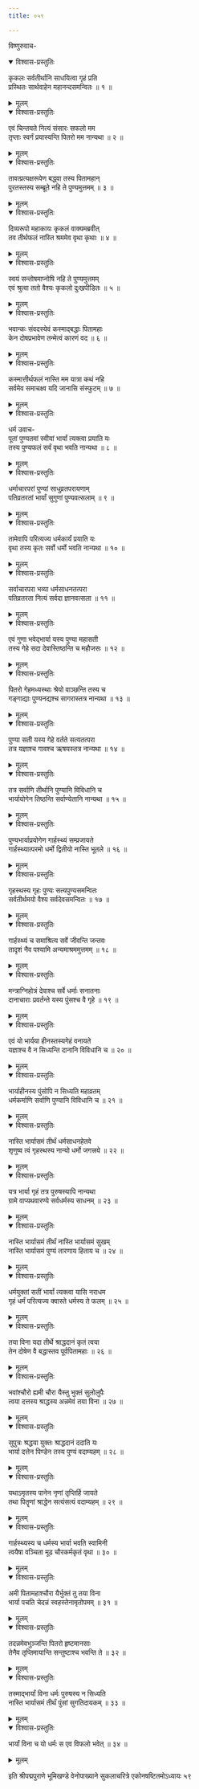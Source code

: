 ```yaml
---
title: ०५९

---
```

विष्णुरुवाच-  

<details open><summary>विश्वास-प्रस्तुतिः</summary>

कृकलः सर्वतीर्थानि साधयित्वा गृहं प्रति  
प्रस्थितः सार्थवाहेन महानन्दसमन्वितः ॥ १ ॥
</details>

<details><summary>मूलम्</summary>

कृकलः सर्वतीर्थानि साधयित्वा गृहं प्रति  
प्रस्थितः सार्थवाहेन महानन्दसमन्वितः ॥ १ ॥
</details>



<details open><summary>विश्वास-प्रस्तुतिः</summary>

एवं चिन्तयते नित्यं संसारः सफलो मम  
तृप्ताः स्वर्गं प्रयास्यन्ति पितरो मम नान्यथा ॥ २ ॥
</details>

<details><summary>मूलम्</summary>

एवं चिन्तयते नित्यं संसारः सफलो मम  
तृप्ताः स्वर्गं प्रयास्यन्ति पितरो मम नान्यथा ॥ २ ॥
</details>



<details open><summary>विश्वास-प्रस्तुतिः</summary>

तावत्प्रत्यक्षरूपेण बद्ध्वा तस्य पितामहान्  
पुरतस्तस्य सम्ब्रूते नहि ते पुण्यमुत्तमम् ॥ ३ ॥
</details>

<details><summary>मूलम्</summary>

तावत्प्रत्यक्षरूपेण बद्ध्वा तस्य पितामहान्  
पुरतस्तस्य सम्ब्रूते नहि ते पुण्यमुत्तमम् ॥ ३ ॥
</details>



<details open><summary>विश्वास-प्रस्तुतिः</summary>

दिव्यरूपो महाकायः कृकलं वाक्यमब्रवीत्  
तव तीर्थफलं नास्ति श्रममेव वृथा कृथाः ॥ ४ ॥
</details>

<details><summary>मूलम्</summary>

दिव्यरूपो महाकायः कृकलं वाक्यमब्रवीत्  
तव तीर्थफलं नास्ति श्रममेव वृथा कृथाः ॥ ४ ॥
</details>



<details open><summary>विश्वास-प्रस्तुतिः</summary>

स्वयं सन्तोषमाप्नोषि नहि ते पुण्यमुत्तमम्  
एवं श्रुत्वा ततो वैश्यः कृकलो दुःखपीडितः ॥ ५ ॥
</details>

<details><summary>मूलम्</summary>

स्वयं सन्तोषमाप्नोषि नहि ते पुण्यमुत्तमम्  
एवं श्रुत्वा ततो वैश्यः कृकलो दुःखपीडितः ॥ ५ ॥
</details>



<details open><summary>विश्वास-प्रस्तुतिः</summary>

भवान्कः संवदस्येवं कस्माद्बद्धाः पितामहाः  
केन दोषप्रभावेण तन्मेत्वं कारणं वद ॥ ६ ॥
</details>

<details><summary>मूलम्</summary>

भवान्कः संवदस्येवं कस्माद्बद्धाः पितामहाः  
केन दोषप्रभावेण तन्मेत्वं कारणं वद ॥ ६ ॥
</details>



<details open><summary>विश्वास-प्रस्तुतिः</summary>

कस्मात्तीर्थफलं नास्ति मम यात्रा कथं नहि  
सर्वमेव समाचक्ष्व यदि जानासि संस्फुटम् ॥ ७ ॥
</details>

<details><summary>मूलम्</summary>

कस्मात्तीर्थफलं नास्ति मम यात्रा कथं नहि  
सर्वमेव समाचक्ष्व यदि जानासि संस्फुटम् ॥ ७ ॥
</details>



<details open><summary>विश्वास-प्रस्तुतिः</summary>

धर्म उवाच-  
पूतां पुण्यतमां स्वीयां भार्यां त्यक्त्वा प्रयाति यः  
तस्य पुण्यफलं सर्वं वृथा भवति नान्यथा ॥ ८ ॥
</details>

<details><summary>मूलम्</summary>

धर्म उवाच-  
पूतां पुण्यतमां स्वीयां भार्यां त्यक्त्वा प्रयाति यः  
तस्य पुण्यफलं सर्वं वृथा भवति नान्यथा ॥ ८ ॥
</details>



<details open><summary>विश्वास-प्रस्तुतिः</summary>

धर्माचारपरां पुण्यां साधुव्रतपरायणाम्  
पतिव्रतरतां भार्यां सुगुणां पुण्यवत्सलाम् ॥ ९ ॥
</details>

<details><summary>मूलम्</summary>

धर्माचारपरां पुण्यां साधुव्रतपरायणाम्  
पतिव्रतरतां भार्यां सुगुणां पुण्यवत्सलाम् ॥ ९ ॥
</details>



<details open><summary>विश्वास-प्रस्तुतिः</summary>

तामेवापि परित्यज्य धर्मकार्यं प्रयाति यः  
वृथा तस्य कृतः सर्वो धर्मो भवति नान्यथा ॥ १० ॥
</details>

<details><summary>मूलम्</summary>

तामेवापि परित्यज्य धर्मकार्यं प्रयाति यः  
वृथा तस्य कृतः सर्वो धर्मो भवति नान्यथा ॥ १० ॥
</details>



<details open><summary>विश्वास-प्रस्तुतिः</summary>

सर्वाचारपरा भव्या धर्मसाधनतत्परा  
पतिव्रतरता नित्यं सर्वदा ज्ञानवत्सला ॥ ११ ॥
</details>

<details><summary>मूलम्</summary>

सर्वाचारपरा भव्या धर्मसाधनतत्परा  
पतिव्रतरता नित्यं सर्वदा ज्ञानवत्सला ॥ ११ ॥
</details>



<details open><summary>विश्वास-प्रस्तुतिः</summary>

एवं गुणा भवेद्भार्या यस्य पुण्या महासती  
तस्य गेहे सदा देवास्तिष्ठन्ति च महौजसः ॥ १२ ॥
</details>

<details><summary>मूलम्</summary>

एवं गुणा भवेद्भार्या यस्य पुण्या महासती  
तस्य गेहे सदा देवास्तिष्ठन्ति च महौजसः ॥ १२ ॥
</details>



<details open><summary>विश्वास-प्रस्तुतिः</summary>

पितरो गेहमध्यस्थाः श्रेयो वाञ्छन्ति तस्य च  
गङ्गाद्याः पुण्यनद्यश्च सागरास्तत्र नान्यथा ॥ १३ ॥
</details>

<details><summary>मूलम्</summary>

पितरो गेहमध्यस्थाः श्रेयो वाञ्छन्ति तस्य च  
गङ्गाद्याः पुण्यनद्यश्च सागरास्तत्र नान्यथा ॥ १३ ॥
</details>



<details open><summary>विश्वास-प्रस्तुतिः</summary>

पुण्या सती यस्य गेहे वर्तते सत्यतत्परा  
तत्र यज्ञाश्च गावश्च ऋषयस्तत्र नान्यथा ॥ १४ ॥
</details>

<details><summary>मूलम्</summary>

पुण्या सती यस्य गेहे वर्तते सत्यतत्परा  
तत्र यज्ञाश्च गावश्च ऋषयस्तत्र नान्यथा ॥ १४ ॥
</details>



<details open><summary>विश्वास-प्रस्तुतिः</summary>

तत्र सर्वाणि तीर्थानि पुण्यानि विविधानि च  
भार्यायोगेन तिष्ठन्ति सर्वाण्येतानि नान्यथा ॥ १५ ॥
</details>

<details><summary>मूलम्</summary>

तत्र सर्वाणि तीर्थानि पुण्यानि विविधानि च  
भार्यायोगेन तिष्ठन्ति सर्वाण्येतानि नान्यथा ॥ १५ ॥
</details>



<details open><summary>विश्वास-प्रस्तुतिः</summary>

पुण्यभार्याप्रयोगेण गार्हस्थ्यं सम्प्रजायते  
गार्हस्थ्यात्परमो धर्मो द्वितीयो नास्ति भूतले ॥ १६ ॥
</details>

<details><summary>मूलम्</summary>

पुण्यभार्याप्रयोगेण गार्हस्थ्यं सम्प्रजायते  
गार्हस्थ्यात्परमो धर्मो द्वितीयो नास्ति भूतले ॥ १६ ॥
</details>



<details open><summary>विश्वास-प्रस्तुतिः</summary>

गृहस्थस्य गृहः पुण्यः सत्यपुण्यसमन्वितः  
सर्वतीर्थमयो वैश्य सर्वदेवसमन्वितः ॥ १७ ॥
</details>

<details><summary>मूलम्</summary>

गृहस्थस्य गृहः पुण्यः सत्यपुण्यसमन्वितः  
सर्वतीर्थमयो वैश्य सर्वदेवसमन्वितः ॥ १७ ॥
</details>



<details open><summary>विश्वास-प्रस्तुतिः</summary>

गार्हस्थ्यं च समाश्रित्य सर्वे जीवन्ति जन्तवः  
तादृशं नैव पश्यामि अन्यमाश्रममुत्तमम् ॥ १८ ॥
</details>

<details><summary>मूलम्</summary>

गार्हस्थ्यं च समाश्रित्य सर्वे जीवन्ति जन्तवः  
तादृशं नैव पश्यामि अन्यमाश्रममुत्तमम् ॥ १८ ॥
</details>



<details open><summary>विश्वास-प्रस्तुतिः</summary>

मन्त्राग्निहोत्रं देवाश्च सर्वे धर्माः सनातनाः  
दानाचाराः प्रवर्तन्ते यस्य पुंसश्च वै गृहे ॥ १९ ॥
</details>

<details><summary>मूलम्</summary>

मन्त्राग्निहोत्रं देवाश्च सर्वे धर्माः सनातनाः  
दानाचाराः प्रवर्तन्ते यस्य पुंसश्च वै गृहे ॥ १९ ॥
</details>



<details open><summary>विश्वास-प्रस्तुतिः</summary>

एवं यो भार्यया हीनस्तस्यगेहं वनायते  
यज्ञाश्च वै न सिध्यन्ति दानानि विविधानि च ॥ २० ॥
</details>

<details><summary>मूलम्</summary>

एवं यो भार्यया हीनस्तस्यगेहं वनायते  
यज्ञाश्च वै न सिध्यन्ति दानानि विविधानि च ॥ २० ॥
</details>



<details open><summary>विश्वास-प्रस्तुतिः</summary>

भार्याहीनस्य पुंसोपि न सिध्यति महाव्रतम्  
धर्मकर्माणि सर्वाणि पुण्यानि विविधानि च ॥ २१ ॥
</details>

<details><summary>मूलम्</summary>

भार्याहीनस्य पुंसोपि न सिध्यति महाव्रतम्  
धर्मकर्माणि सर्वाणि पुण्यानि विविधानि च ॥ २१ ॥
</details>



<details open><summary>विश्वास-प्रस्तुतिः</summary>

नास्ति भार्यासमं तीर्थं धर्मसाधनहेतवे  
शृणुष्व त्वं गृहस्थस्य नान्यो धर्मो जगत्त्रये ॥ २२ ॥
</details>

<details><summary>मूलम्</summary>

नास्ति भार्यासमं तीर्थं धर्मसाधनहेतवे  
शृणुष्व त्वं गृहस्थस्य नान्यो धर्मो जगत्त्रये ॥ २२ ॥
</details>



<details open><summary>विश्वास-प्रस्तुतिः</summary>

यत्र भार्या गृहं तत्र पुरुषस्यापि नान्यथा  
ग्रामे वाप्यथवारण्ये सर्वधर्मस्य साधनम् ॥ २३ ॥
</details>

<details><summary>मूलम्</summary>

यत्र भार्या गृहं तत्र पुरुषस्यापि नान्यथा  
ग्रामे वाप्यथवारण्ये सर्वधर्मस्य साधनम् ॥ २३ ॥
</details>



<details open><summary>विश्वास-प्रस्तुतिः</summary>

नास्ति भार्यासमं तीर्थं नास्ति भार्यासमं सुखम्  
नास्ति भार्यासमं पुण्यं तारणाय हिताय च ॥ २४ ॥
</details>

<details><summary>मूलम्</summary>

नास्ति भार्यासमं तीर्थं नास्ति भार्यासमं सुखम्  
नास्ति भार्यासमं पुण्यं तारणाय हिताय च ॥ २४ ॥
</details>



<details open><summary>विश्वास-प्रस्तुतिः</summary>

धर्मयुक्तां सतीं भार्यां त्यक्त्वा यासि नराधम  
गृहं धर्मं परित्यज्य क्वास्ते धर्मस्य ते फलम् ॥ २५ ॥
</details>

<details><summary>मूलम्</summary>

धर्मयुक्तां सतीं भार्यां त्यक्त्वा यासि नराधम  
गृहं धर्मं परित्यज्य क्वास्ते धर्मस्य ते फलम् ॥ २५ ॥
</details>



<details open><summary>विश्वास-प्रस्तुतिः</summary>

तया विना यदा तीर्थे श्राद्धदानं कृतं त्वया  
तेन दोषेण वै बद्धास्तव पूर्वपितामहाः ॥ २६ ॥
</details>

<details><summary>मूलम्</summary>

तया विना यदा तीर्थे श्राद्धदानं कृतं त्वया  
तेन दोषेण वै बद्धास्तव पूर्वपितामहाः ॥ २६ ॥
</details>



<details open><summary>विश्वास-प्रस्तुतिः</summary>

भवांश्चौरो ह्यमी चौरा यैस्तु भुक्तं सुलोलुपैः  
त्वया दत्तस्य श्राद्धस्य अन्नमेवं तया विना ॥ २७ ॥
</details>

<details><summary>मूलम्</summary>

भवांश्चौरो ह्यमी चौरा यैस्तु भुक्तं सुलोलुपैः  
त्वया दत्तस्य श्राद्धस्य अन्नमेवं तया विना ॥ २७ ॥
</details>



<details open><summary>विश्वास-प्रस्तुतिः</summary>

सुपुत्रः श्रद्धया युक्तः श्राद्धदानं ददाति यः  
भार्या दत्तेन पिण्डेन तस्य पुण्यं वदाम्यहम् ॥ २८ ॥
</details>

<details><summary>मूलम्</summary>

सुपुत्रः श्रद्धया युक्तः श्राद्धदानं ददाति यः  
भार्या दत्तेन पिण्डेन तस्य पुण्यं वदाम्यहम् ॥ २८ ॥
</details>



<details open><summary>विश्वास-प्रस्तुतिः</summary>

यथाऽमृतस्य पानेन नृणां तृप्तिर्हि जायते  
तथा पितॄणां श्राद्धेन सत्यंसत्यं वदाम्यहम् ॥ २९ ॥
</details>

<details><summary>मूलम्</summary>

यथाऽमृतस्य पानेन नृणां तृप्तिर्हि जायते  
तथा पितॄणां श्राद्धेन सत्यंसत्यं वदाम्यहम् ॥ २९ ॥
</details>



<details open><summary>विश्वास-प्रस्तुतिः</summary>

गार्हस्थ्यस्य च धर्मस्य भार्या भवति स्वामिनी  
त्वयैषा वञ्चिता मूढ चौरकर्मकृतं वृथा ॥ ३० ॥
</details>

<details><summary>मूलम्</summary>

गार्हस्थ्यस्य च धर्मस्य भार्या भवति स्वामिनी  
त्वयैषा वञ्चिता मूढ चौरकर्मकृतं वृथा ॥ ३० ॥
</details>



<details open><summary>विश्वास-प्रस्तुतिः</summary>

अमी पितामहाश्चौरा यैर्भुक्तं तु तया विना  
भार्या पचति चेदन्नं स्वहस्तेनामृतोपमम् ॥ ३१ ॥
</details>

<details><summary>मूलम्</summary>

अमी पितामहाश्चौरा यैर्भुक्तं तु तया विना  
भार्या पचति चेदन्नं स्वहस्तेनामृतोपमम् ॥ ३१ ॥
</details>



<details open><summary>विश्वास-प्रस्तुतिः</summary>

तदन्नमेवभुञ्जन्ति पितरो हृष्टमानसाः  
तेनैव तृप्तिमायान्ति सन्तुष्टाश्च भवन्ति ते ॥ ३२ ॥
</details>

<details><summary>मूलम्</summary>

तदन्नमेवभुञ्जन्ति पितरो हृष्टमानसाः  
तेनैव तृप्तिमायान्ति सन्तुष्टाश्च भवन्ति ते ॥ ३२ ॥
</details>



<details open><summary>विश्वास-प्रस्तुतिः</summary>

तस्माद्भार्यां विना धर्मः पुरुषस्य न सिध्यति  
नास्ति भार्यासमं तीर्थं पुंसां सुगतिदायकम् ॥ ३३ ॥
</details>

<details><summary>मूलम्</summary>

तस्माद्भार्यां विना धर्मः पुरुषस्य न सिध्यति  
नास्ति भार्यासमं तीर्थं पुंसां सुगतिदायकम् ॥ ३३ ॥
</details>



<details open><summary>विश्वास-प्रस्तुतिः</summary>

भार्यां विना च यो धर्मः स एव विफलो भवेत् ॥ ३४ ॥
</details>

<details><summary>मूलम्</summary>

भार्यां विना च यो धर्मः स एव विफलो भवेत् ॥ ३४ ॥
</details>


 इति श्रीपद्मपुराणे भूमिखण्डे वेनोपाख्याने सुकलाचरित्रे एकोनषष्टितमोऽध्यायः ५९